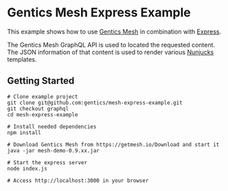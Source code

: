 # Gentics Mesh Express Example

This example shows how to use [Gentics Mesh](https://getmesh.io) in combination with [Express](http://expressjs.com/). 

The Gentics Mesh GraphQL API is used to located the requested content. The JSON information of that content is used to render various [Nunjucks](https://mozilla.github.io/nunjucks/) templates.

## Getting Started

```
# Clone example project
git clone git@github.com:gentics/mesh-express-example.git
git checkout graphql
cd mesh-express-example

# Install needed dependencies 
npm install

# Download Gentics Mesh from https://getmesh.io/Download and start it
java -jar mesh-demo-0.9.xx.jar

# Start the express server
node index.js

# Access http://localhost:3000 in your browser
```
